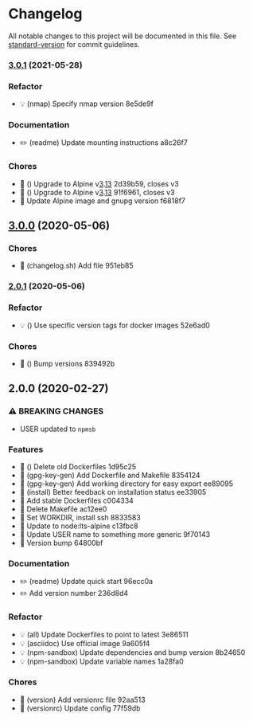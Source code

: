 # Changelog

All notable changes to this project will be documented in this file. See [standard-version](https://github.com/conventional-changelog/standard-version) for commit guidelines.

### [3.0.1](https://github.com/dperuo/dockerfiles/compare/v3.0.0...v3.0.1) (2021-05-28)


### Refactor

* 💡 (nmap) Specify nmap version 8e5de9f


### Documentation

* ✏️ (readme) Update mounting instructions a8c26f7


### Chores

* 🤖 () Upgrade to Alpine v[3](https://github.com/dperuo/dockerfiles/issues/3).[13](https://github.com/dperuo/dockerfiles/issues/13) 2d39b59, closes v3
* 🤖 () Upgrade to Alpine v[3](https://github.com/dperuo/dockerfiles/issues/3).[13](https://github.com/dperuo/dockerfiles/issues/13) 91f6961, closes v3
* 🤖 Update Alpine image and gnupg version f6818f7

## [3.0.0](https://github.com/dperuo/dockerfiles/compare/v2.0.1...v3.0.0) (2020-05-06)


### Chores

* 🤖 (changelog.sh) Add file 951eb85

### [2.0.1](https://github.com/dperuo/dockerfiles/compare/v2.0.0...v2.0.1) (2020-05-06)


### Refactor

* 💡 () Use specific version tags for docker images 52e6ad0


### Chores

* 🤖 () Bump versions 839492b

## 2.0.0 (2020-02-27)


### ⚠ BREAKING CHANGES

* USER updated to `npmsb`

### Features

* 🎸 () Delete old Dockerfiles 1d95c25
* 🎸 (gpg-key-gen) Add Dockerfile and Makefile 8354124
* 🎸 (gpg-key-gen) Add working directory for easy export ee89095
* 🎸 (install) Better feedback on installation status ee33905
* 🎸 Add stable Dockerfiles c004334
* 🎸 Delete Makefile ac12ee0
* 🎸 Set WORKDIR, install ssh 8833583
* 🎸 Update to node:lts-alpine c13fbc8
* 🎸 Update USER name to something more generic 9f70143
* 🎸 Version bump 64800bf


### Documentation

* ✏️ (readme) Update quick start 96ecc0a
* ✏️ Add version number 236d8d4


### Refactor

* 💡 (all) Update Dockerfiles to point to latest 3e86511
* 💡 (asciidoc) Use official image 9a605f4
* 💡 (npm-sandbox) Update dependencies and bump version 8b24650
* 💡 (npm-sandbox) Update variable names 1a28fa0


### Chores

* 🤖 (version) Add versionrc file 92aa513
* 🤖 (versionrc) Update config 77f59db
